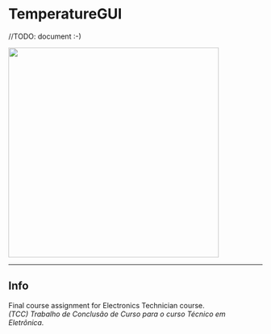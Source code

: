 # TemperatureGUI

//TODO: document :-)

<img src="https://raw.githubusercontent.com/natanaeljr/gh-assets/master/TemperatureGUI/img1.png" width="417">

---

## Info

Final course assignment for Electronics Technician course.  
*(TCC) Trabalho de Conclusão de Curso para o curso Técnico em Eletrônica.*
